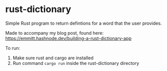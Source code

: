 # rust-dictionary
Simple Rust program to return defintions for a word that the user provides.  

Made to accompany my blog post, found here: https://emmitt.hashnode.dev/building-a-rust-dictionary-app

To run: 
1. Make sure rust and cargo are installed
2. Run command ```cargo run``` inside the rust-dictionary directory
